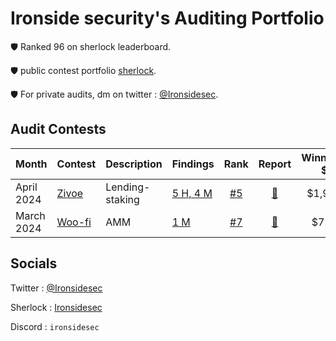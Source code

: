 # Ironside security's Auditing Portfolio

🛡️ Ranked 96 on sherlock leaderboard.

🛡️ public contest portfolio [sherlock](https://audits.sherlock.xyz/watson/Ironsidesec).

🛡️ For private audits, dm on twitter : [@Ironsidesec](https://x.com/Ironsidesec).


## Audit Contests
|Month|Contest|Description|Findings|Rank|Report|Winnings $|
|-------|-------|-----------|--------|:--:|:----:|:----:|
|April 2024|[Zivoe](https://audits.sherlock.xyz/contests/280)|Lending-staking|[5 H, 4 M](https://github.com/search?q=repo%3Asherlock-audit%2F2024-03-zivoe-judging+ironsidesec+label%3AReward&type=issues)| [#5](https://audits.sherlock.xyz/contests/280/leaderboard) |[📄](https://github.com/search?q=repo%3Asherlock-audit%2F2024-03-zivoe-judging+ironsidesec+label%3AReward&type=issues)| $1,910 |
|March 2024|[Woo-fi](https://audits.sherlock.xyz/contests/277)|AMM|[1 M](https://github.com/sherlock-audit/2024-03-woofi-swap-judging/issues/162)| [#7](https://audits.sherlock.xyz/contests/277/leaderboard)|[📄](https://github.com/sherlock-audit/2024-03-woofi-swap-judging/issues/162)| $720 |


## Socials

Twitter : [@Ironsidesec](https://x.com/Ironsidesec)

Sherlock : [Ironsidesec](https://audits.sherlock.xyz/watson/Ironsidesec)

Discord : `ironsidesec`
